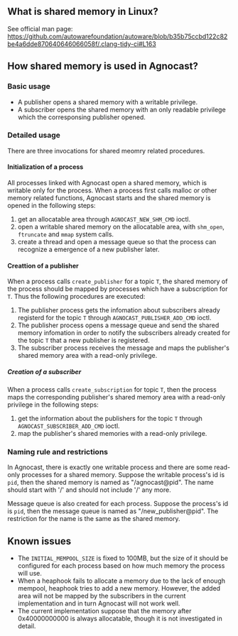 
## What is shared memory in Linux?

See official man page: https://github.com/autowarefoundation/autoware/blob/b35b75ccbd122c82be4a6dde870640646066058f/.clang-tidy-ci#L163


## How shared memory is used in Agnocast?

### Basic usage

 - A publisher opens a shared memory with a writable privilege.
 - A subscriber opens the shared memory with an only readable privilege which the corresponsing publisher opened.


### Detailed usage

There are three invocations for shared meomry related procedures.

#### Initialization of a process

All processes linked with Agnocast open a shared memory, which is writable only for the process.
When a process first calls malloc or other memory related functions, Agnocast starts and the shared memory is opened in the following steps:

1. get an allocatable area through `AGNOCAST_NEW_SHM_CMD` ioctl.
2. open a writable shared memory on the allocatable area, with `shm_open`, `ftruncate` and `mmap` system calls.
3. create a thread and open a message queue so that the process can recognize a emergence of a new publisher later.

#### Creattion of a publisher

When a process calls `create_publisher` for a topic `T`, the shared memory of the process should be mapped by processes which have a subscription for `T`.
Thus the following procedures are executed:

1. The publisher process gets the infomation about subscribers already registerd for the topic `T` through `AGNOCAST_PUBLISHER_ADD_CMD` ioctl.
2. The publisher process opens a message queue and send the shared memory infomation in order to notify the subscribers already created for the topic `T` that a new publisher is registered.
3. The subscriber process receives the message and maps the publisher's shared memory area with a read-only privilege.

##### Creation of a subscriber

When a process calls `create_subscription` for topic `T`, then the process maps the corresponding publisher's shared memory area with a read-only privilege in the following steps:

1. get the information about the publishers for the topic `T` through `AGNOCAST_SUBSCRIBER_ADD_CMD` ioctl.
2. map the publisher's shared memories with a read-only privilege.


### Naming rule and restrictions

In Agnocast, there is exactly one writable process and there are some read-only processes for a shared memory.
Suppose the writable process's id is `pid`, then the shared memory is named as "/agnocast@pid".
The name should start with '/' and should not include '/' any more.

Message queue is also created for each process.
Suppose the process's id is `pid`, then the message queue is named as "/new_publisher@pid".
The restriction for the name is the same as the shared memory.


## Known issues
 - The `INITIAL_MEMPOOL_SIZE` is fixed to 100MB, but the size of it should be configured for each process based on how much memory the process will use.
 - When a heaphook fails to allocate a memory due to the lack of enough mempool, heaphook tries to add a new memory. However, the added area will not be mapped by the subscribers in the current implementation and in turn Agnocast will not work well.
 - The current implementation suppose that the memory after 0x40000000000 is always allocatable, though it is not investigated in detail.
